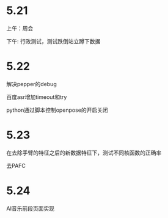 # 5.21

上午：周会

下午:  行政测试，测试跌倒站立蹲下数据

# 5.22

解决pepper的debug

百度asr增加timeout和try

python通过脚本控制openpose的开启关闭

# 5.23

在去除手臂的特征之后的新数据特征下，测试不同核函数的正确率

去PAFC

# 5.24

AI音乐前段页面实现